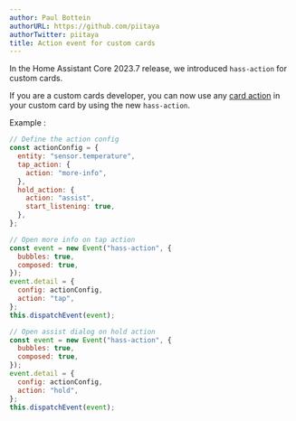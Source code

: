 ```yaml
---
author: Paul Bottein
authorURL: https://github.com/piitaya
authorTwitter: piitaya
title: Action event for custom cards
---
```


In the Home Assistant Core 2023.7 release, we introduced `hass-action` for custom cards.

If you are a custom cards developer, you can now use any [card action](https://www.home-assistant.io/dashboards/actions/) in your custom card by using the new `hass-action`.

Example :

```js
// Define the action config
const actionConfig = {
  entity: "sensor.temperature",
  tap_action: {
    action: "more-info",
  },
  hold_action: {
    action: "assist",
    start_listening: true,
  },
};

// Open more info on tap action
const event = new Event("hass-action", {
  bubbles: true,
  composed: true,
});
event.detail = {
  config: actionConfig,
  action: "tap",
};
this.dispatchEvent(event);

// Open assist dialog on hold action
const event = new Event("hass-action", {
  bubbles: true,
  composed: true,
});
event.detail = {
  config: actionConfig,
  action: "hold",
};
this.dispatchEvent(event);
```
